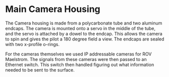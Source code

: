 # Main Camera Housing 

The Camera housing is made from a polycarbonate tube and two aluminum endcaps. The camera is mounted onto a servo in the middle of the tube, and the servo is attached by a dowel to the endcap. This allows the camera to spin and gives the pilot a 180 degree field a view. The endcaps are sealed with two x-profile o-rings. 

For the cameras themselves we used IP addressable cameras for ROV Maelstrom. The signals from these cameras were then passed to an Ethernet switch. This switch then handled figuring out what information needed to be sent to the surface.
